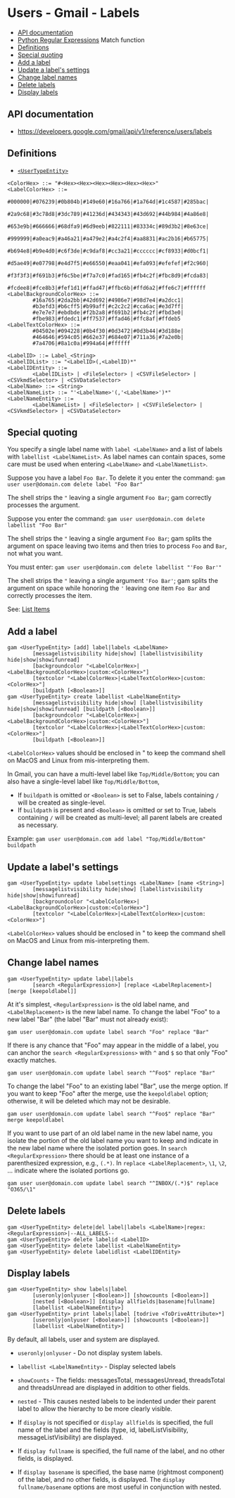 # Users - Gmail - Labels
- [API documentation](#api-documentation)
- [Python Regular Expressions](Python-Regular-Expressions) Match function
- [Definitions](#definitions)
- [Special quoting](#special-quoting)
- [Add a label](#add-a-label)
- [Update a label's settings](#update-a-labels-settings)
- [Change label names](#change-label-names)
- [Delete labels](#delete-labels)
- [Display labels](#display-labels)

## API documentation
* https://developers.google.com/gmail/api/v1/reference/users/labels

## Definitions
* [`<UserTypeEntity>`](Collections-of-Users)

```
<ColorHex> ::= "#<Hex><Hex><Hex><Hex><Hex><Hex>"
<LabelColorHex> ::=
        #000000|#076239|#0b804b|#149e60|#16a766|#1a764d|#1c4587|#285bac|
        #2a9c68|#3c78d8|#3dc789|#41236d|#434343|#43d692|#44b984|#4a86e8|
        #653e9b|#666666|#68dfa9|#6d9eeb|#822111|#83334c|#89d3b2|#8e63ce|
        #999999|#a0eac9|#a46a21|#a479e2|#a4c2f4|#aa8831|#ac2b16|#b65775|
        #b694e8|#b9e4d0|#c6f3de|#c9daf8|#cc3a21|#cccccc|#cf8933|#d0bcf1|
        #d5ae49|#e07798|#e4d7f5|#e66550|#eaa041|#efa093|#efefef|#f2c960|
        #f3f3f3|#f691b3|#f6c5be|#f7a7c0|#fad165|#fb4c2f|#fbc8d9|#fcda83|
        #fcdee8|#fce8b3|#fef1d1|#ffad47|#ffbc6b|#ffd6a2|#ffe6c7|#ffffff
<LabelBackgroundColorHex> ::=
        #16a765|#2da2bb|#42d692|#4986e7|#98d7e4|#a2dcc1|
        #b3efd3|#b6cff5|#b99aff|#c2c2c2|#cca6ac|#e3d7ff|
        #e7e7e7|#ebdbde|#f2b2a8|#f691b2|#fb4c2f|#fbd3e0|
        #fbe983|#fdedc1|#ff7537|#ffad46|#ffc8af|#ffdeb5
<LabelTextColorHex> ::=
        #04502e|#094228|#0b4f30|#0d3472|#0d3b44|#3d188e|
        #464646|#594c05|#662e37|#684e07|#711a36|#7a2e0b|
        #7a4706|#8a1c0a|#994a64|#ffffff

<LabelID> ::= Label_<String>
<LabelIDList> ::= "<LabelID>(,<LabelID)*"
<LabelIDEntity> ::=
        <LabelIDList> | <FileSelector> | <CSVFileSelector> | <CSVkmdSelector> | <CSVDataSelector>
<LabelName> ::= <String>
<LabelNameList> ::= "'<LabelName>'(,'<LabelName>')*"
<LabelNameEntity> ::=
        <LabelNameList> | <FileSelector> | <CSVFileSelector> | <CSVkmdSelector> | <CSVDataSelector>
```
## Special quoting
You specify a single label name with `label <LabelName>` and a list of labels with `labellist <LabelNameList>`.
As label names can contain spaces, some care must be used when entering `<LabelName>` and `<LabelNametList>`.

Suppose you have a label `Foo Bar`. To delete it you enter the command: `gam user user@domain.com delete label "Foo Bar"`

The shell strips the `"` leaving a single argument `Foo Bar`; gam correctly processes the argument.

Suppose you enter the command: `gam user user@domain.com delete labellist "Foo Bar"`

The shell strips the `"` leaving a single argument `Foo Bar`; gam splits the argument on space leaving two items and then tries to process `Foo` and `Bar`, not what you want.

You must enter: `gam user user@domain.com delete labellist "'Foo Bar'"`

The shell strips the `"` leaving a single argument `'Foo Bar'`; gam splits the argument on space while honoring the `'` leaving one item `Foo Bar` and correctly processes the item.

See: [List Items](List-Items)

## Add a label
```
gam <UserTypeEntity> [add] label|labels <LabelName>
        [messagelistvisibility hide|show] [labellistvisibility hide|show|showifunread]
        [backgroundcolor "<LabelColorHex>|<LabelBackgroundColorHex>|custom:<ColorHex>"]
        [textcolor "<LabelColorHex>|<LabelTextColorHex>|custom:<ColorHex>"]
        [buildpath [<Boolean>]] 
gam <UserTypeEntity> create labellist <LabelNameEntity>
        [messagelistvisibility hide|show] [labellistvisibility hide|show|showifunread] [buildpath [<Boolean>]]
        [backgroundcolor "<LabelColorHex>|<LabelBackgroundColorHex>|custom:<ColorHex>"]
        [textcolor "<LabelColorHex>|<LabelTextColorHex>|custom:<ColorHex>"]
        [buildpath [<Boolean>]]
```
`<LabelColorHex>` values should be enclosed in " to keep the command shell on MacOS and Linux from mis-interpreting them.

In Gmail, you can have a multi-level label like `Top/Middle/Bottom`; you can also have a single-level label like `Top/Middle/Bottom`,
* If `buildpath` is omitted or `<Boolean>` is set to False, labels containing `/` will be created as single-level.
* If `buildpath` is present and `<Boolean>` is omitted or set to True, labels containing `/` will be created as multi-level;
all parent labels are created as necessary.

Example: `gam user user@domain.com add label "Top/Middle/Bottom" buildpath`

## Update a label's settings
```
gam <UserTypeEntity> update labelsettings <LabelName> [name <String>]
        [messagelistvisibility hide|show] [labellistvisibility hide|show|showifunread]
        [backgroundcolor "<LabelColorHex>|<LabelBackgroundColorHex>|custom:<ColorHex>"]
        [textcolor "<LabelColorHex>|<LabelTextColorHex>|custom:<ColorHex>"]
```
`<LabelColorHex>` values should be enclosed in " to keep the command shell on MacOS and Linux from mis-interpreting them.

## Change label names
```
gam <UserTypeEntity> update label|labels
        [search <RegularExpression>] [replace <LabelReplacement>] [merge [keepoldlabel]]
```
At it's simplest, `<RegularExpression>` is the old label name, and `<LabelReplacement>` is the new label name.
To change the label "Foo" to a new label "Bar" (the label "Bar" must not already exist):
```
gam user user@domain.com update label search "Foo" replace "Bar"
```
If there is any chance that "Foo" may appear in the middle of a label, you can anchor the `search <RegularExpressions>`
with `^` and `$` so that only "Foo" exactly matches.
```
gam user user@domain.com update label search "^Foo$" replace "Bar"
```
To change the label "Foo" to an existing label "Bar", use the merge option. If you want to keep "Foo" after the merge,
use the `keepoldlabel` option; otherwise, it will be deleted which may not be desirable.
```
gam user user@domain.com update label search "^Foo$" replace "Bar" merge keepoldlabel
```
If you want to use part of an old label name in the new label name, you isolate the portion of the old label name you want to keep
and indicate in the new label name where the isolated portion goes. In `search <RegularExpression>` there should be at least one instance of a
parenthesized expression, e.g., `(.*)`. In `replace <LabelReplacement>`, `\1`, `\2`, ... indicate where the isolated portions go.
```
gam user user@domain.com update label search "^INBOX/(.*)$" replace "O365/\1"
```
## Delete labels
```
gam <UserTypeEntity> delete|del label|labels <LabelName>|regex:<RegularExpression>|--ALL_LABELS--
gam <UserTypeEntity> delete labelid <LabelID>
gam <UserTypeEntity> delete labellist <LabelNameEntity>
gam <UserTypeEntity> delete labelidlist <LabelIDEntity>
```
## Display labels
```
gam <UserTypeEntity> show labels|label
        [useronly|onlyuser [<Boolean>]] [showcounts [<Boolean>]]
        [nested [<Boolean>]] [display allfields|basename|fullname]
        [labellist <LabelNameEntity>]
gam <UserTypeEntity> print labels|label [todrive <ToDriveAttribute>*]
        [useronly|onlyuser [<Boolean>]] [showcounts [<Boolean>]]
        [labellist <LabelNameEntity>]
```
By default, all labels, user and system are displayed.
  * `useronly|onlyuser` - Do not display system labels.
  * `labellist <LabelNameEntity>` - Display selected labels

* `showCounts` - The fields: messagesTotal, messagesUnread, threadsTotal and threadsUnread are displayed in addition to other fields.
* `nested` - This causes nested labels to be indented under their parent label to allow the hierarchy to be more clearly visible.
* If `display` is not specified or `display allfields` is specified, the full name of the label and the fields (type, id, labelListVisibility, messageListVisibility) are displayed.
* If `display fullname` is specified, the full name of the label, and no other fields, is displayed.
* If `display basename` is specified, the base name (rightmost component) of the label, and no other fields, is displayed.
The `display fullname/basename` options are most useful in conjunction with nested.
